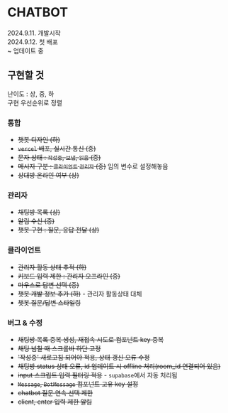 # CHATBOT
2024.9.11. 개발시작   
2024.9.12. 첫 배포    
~ 업데이트 중

## 구현할 것
난이도 : 상, 중, 하   
구현 우선순위로 정렬 

### 통합 
- ~~챗봇 디자인 (하)~~
- ~~`vercel` 배포, 실시간 통신 (중)~~
- ~~문자 상태 : `작성중`, `보냄`, `읽음` (중)~~
- ~~메시지 구분 : `클라이언트` `관리자` (중)~~ 임의 변수로 설정해놓음   
- ~~상대방 온라인 여부 (상)~~

### 관리자 
- ~~채팅방 목록 (상)~~
- ~~알림 수신 (중)~~
- ~~챗봇 구현 : 질문, 응답 전달 (상)~~

### 클라이언트 
- ~~관리자 활동 상태 추적 (하)~~
- ~~키보드 입력 제한 : 관리자 오프라인 (중)~~
- ~~마우스로 답변 선택 (중)~~
- ~~챗봇 개발 정보 추가 (하)~~ - 관리자 활동상태 대체
- ~~챗봇 질문/답변 스타일링~~

### 버그 & 수정
- ~~채팅방 목록 중복 생성, 재접속 시도로 컴포넌트 key 중복~~
- ~~채팅 넘칠 때 스크롤바 하단 고정~~
- ~~'작성중' 새로고침 되어야 적용, 상태 갱신 오류 수정~~
- ~~채팅방 status 상태 오류, id 업데이트 시 offline 처리(room_id 연결되어 있음)~~ 
- ~~input 스크립트 입력 필터링 적용~~ - `supabase`에서 자동 처리됨
- ~~`Message`, `BotMessage` 컴포넌트 고유 key 설정~~ 
- ~~chatbot 질문 연속 선택 제한~~
- ~~client, enter 입력 제한 알림~~